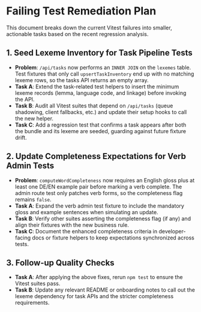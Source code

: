 # Failing Test Remediation Plan

This document breaks down the current Vitest failures into smaller, actionable tasks based on the recent regression analysis.

## 1. Seed Lexeme Inventory for Task Pipeline Tests
- **Problem**: `/api/tasks` now performs an `INNER JOIN` on the `lexemes` table. Test fixtures that only call `upsertTaskInventory` end up with no matching lexeme rows, so the tasks API returns an empty array.
- **Task A**: Extend the task-related test helpers to insert the minimum lexeme records (lemma, language code, and linkage) before invoking the API.
- **Task B**: Audit all Vitest suites that depend on `/api/tasks` (queue shadowing, client fallbacks, etc.) and update their setup hooks to call the new helper.
- **Task C**: Add a regression test that confirms a task appears after both the bundle and its lexeme are seeded, guarding against future fixture drift.

## 2. Update Completeness Expectations for Verb Admin Tests
- **Problem**: `computeWordCompleteness` now requires an English gloss plus at least one DE/EN example pair before marking a verb complete. The admin route test only patches verb forms, so the completeness flag remains `false`.
- **Task A**: Expand the verb admin test fixture to include the mandatory gloss and example sentences when simulating an update.
- **Task B**: Verify other suites asserting the completeness flag (if any) and align their fixtures with the new business rule.
- **Task C**: Document the enhanced completeness criteria in developer-facing docs or fixture helpers to keep expectations synchronized across tests.

## 3. Follow-up Quality Checks
- **Task A**: After applying the above fixes, rerun `npm test` to ensure the Vitest suites pass.
- **Task B**: Update any relevant README or onboarding notes to call out the lexeme dependency for task APIs and the stricter completeness requirements.
